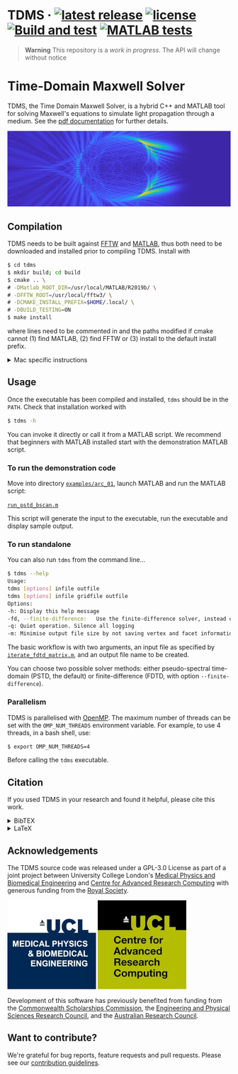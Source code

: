 <!-- \cond
 -->
<!-- 👆 this comment and the endcond below, tells doxygen to ignore the badges
and title at the top of README.md when building the project page (the title
would be duplicated) everything else in README.md is also the project homepage. -->

# TDMS · [![latest release](https://badgen.net/github/release/UCL/TDMS)](https://github.com/UCL/TDMS/releases)  [![license](https://badgen.net/github/license/UCL/TDMS)](https://github.com/UCL/TDMS/blob/main/LICENSE) [![Build and test](https://github.com/UCL/TDMS/actions/workflows/ci.yml/badge.svg)](https://github.com/UCL/TDMS/actions/workflows/ci.yml) [![MATLAB tests](https://github.com/UCL/TDMS/actions/workflows/matlab_tests.yml/badge.svg)](https://github.com/UCL/TDMS/actions/workflows/matlab_tests.yml)

> **Warning**
> This repository is a _work in progress_. The API will change without notice

<!-- \endcond -->

# Time-Domain Maxwell Solver

TDMS, the Time Domain Maxwell Solver, is a hybrid C++ and MATLAB tool for solving
Maxwell's equations to simulate light propagation through a medium. See the
[pdf documentation](https://github.com/UCL/TDMS/blob/gh-doc/masterdoc.pdf) for
further details.

![The normed z-component of the H field incident on a cylinder](doc/assets/HzNormBanner.png)


## Compilation

TDMS needs to be built against [FFTW](https://www.fftw.org/) and
[MATLAB](https://www.mathworks.com/products/matlab.html), thus both need to be
downloaded and installed prior to compiling TDMS. Install with

```bash
$ cd tdms
$ mkdir build; cd build
$ cmake .. \
# -DMatlab_ROOT_DIR=/usr/local/MATLAB/R2019b/ \
# -DFFTW_ROOT=/usr/local/fftw3/ \
# -DCMAKE_INSTALL_PREFIX=$HOME/.local/ \
# -DBUILD_TESTING=ON
$ make install
```
where lines need to be commented in and the paths modified if cmake cannot
(1) find MATLAB, (2) find FFTW or (3) install to the default install prefix.

<details>
<summary>Mac specific instructions</summary>

To compile on a Mac an x86 compiler with libraries for OpenMP are required,
which can be installed using [brew](https://brew.sh/) with `brew install llvm`
then (optionally) set the following cmake arguments

```{sh}
-DCMAKE_CXX_COMPILER=/Users/username/.local/homebrew/opt/llvm/bin/clang++
-DOMP_ROOT=/Users/username/.local/homebrew/opt/llvm/
-DCXX_ROOT=/Users/username/.local/homebrew/opt/llvm
```

On an ARM Mac install the x86 version of brew with
```bash
arch -x86_64 zsh
arch -x86_64 /bin/bash -c "$(curl -fsSL https://raw.githubusercontent.com/Homebrew/install/HEAD/install.sh)"
arch -x86_64 /usr/local/bin/brew install llvm
```
</details>


## Usage

Once the executable has been compiled and installed, `tdms` should be in the `PATH`.
Check that installation worked with

```bash
$ tdms -h
```

You can invoke it directly or call it from a MATLAB script.
We recommend that beginners with MATLAB installed start with the demonstration MATLAB script.

### To run the demonstration code

Move into directory [`examples/arc_01`](./examples/arc_01/),
launch MATLAB and run the MATLAB script:

[`run_pstd_bscan.m`](./examples/arc_01/run_pstd_bscan.m)

This script will generate the input to the executable, run the executable and
display sample output.

### To run standalone

You can also run `tdms` from the command line...

```bash
$ tdms --help
Usage:
tdms [options] infile outfile
tdms [options] infile gridfile outfile
Options:
-h:	Display this help message
-fd, --finite-difference:	Use the finite-difference solver, instead of the pseudo-spectral method.
-q:	Quiet operation. Silence all logging
-m:	Minimise output file size by not saving vertex and facet information
```

The basic workflow is with two arguments, an input file as specified by [`iterate_fdtd_matrix.m`](./tdms/matlab/iteratefdtd_matrix.m), and an output file name to be created.

You can choose two possible solver methods: either pseudo-spectral time-domain (PSTD, the default) or finite-difference (FDTD, with option `--finite-difference`).

### Parallelism

TDMS is parallelised with [OpenMP](https://en.wikipedia.org/wiki/OpenMP). The maximum
number of threads can be set with the `OMP_NUM_THREADS` environment variable.
For example, to use 4 threads, in a bash shell, use:

```bash
$ export OMP_NUM_THREADS=4
```

Before calling the `tdms` executable.

## Citation

If you used TDMS in your research and found it helpful, please cite this work.
<!-- [zenodo/FIXME](https://zenodo.org/) -->

<!-- If you use TDMS in your work and have examples that you would like to share with other users, please get in touch with us at -->
<!-- [contact_address)[mailto:FIXME] -->
<details>
<summary>BibTEX</summary>

```bibtex
@software{tdms,
    author  = {Munro, Peter and others},
    license = {GPL-3.0},
    title   = {{TDMS - Time Domain Maxwell Solver}},
    URL     = {https://github.com/UCL/TDMS}
}
```

</details>
<details>
<summary>LaTeX</summary>

```tex
\bibitem{tdms}
P. Munro, et al \emph{TDMS - The Time-Domain Maxwell Solver}, \url{https://github.com/UCL/TDMS}.
```

</details>

## Acknowledgements

The TDMS source code was released under a GPL-3.0 License as part of a joint project between University College London's [Medical Physics and Biomedical Engineering](https://ucl.ac.uk/medphys) and [Centre for Advanced Research Computing](https://ucl.ac.uk/arc) with generous funding from the [Royal Society](https://royalsociety.org).

![medphys](doc/assets/biomedlogo.png)&nbsp;![arc](doc/assets/arclogo.png)

Development of this software has previously benefited from funding from the [Commonwealth Scholarships Commission](https://cscuk.fcdo.gov.uk/about-us/scholarships-and-fellowships/), the [Engineering and Physical Sciences Research Council](https://www.ukri.org/councils/epsrc/), and the [Australian Research Council](https://www.arc.gov.au/).

## Want to contribute?

We're grateful for bug reports, feature requests and pull requests. Please see our [contribution guidelines](https://github-pages.ucl.ac.uk/TDMS/md__c_o_n_t_r_i_b_u_t_i_n_g.html).
